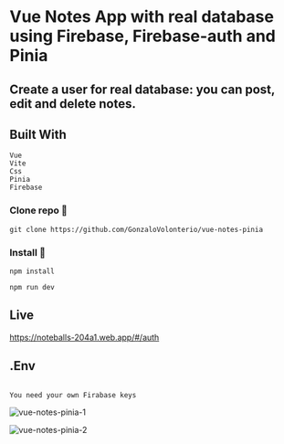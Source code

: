 # Vue Notes App with real database using Firebase, Firebase-auth and Pinia

## Create a user for real database: you can post, edit and delete notes.

## Built With
 ```
Vue
Vite
Css
Pinia
Firebase

```

### Clone repo 🔧

```
git clone https://github.com/GonzaloVolonterio/vue-notes-pinia
```

### Install 🔧

```
npm install
```

```
npm run dev
```

## Live

https://noteballs-204a1.web.app/#/auth


## .Env
```

You need your own Firabase keys

```


![vue-notes-pinia-1](https://github.com/GonzaloVolonterio/vue-notes-pinia/assets/64506662/e289cf56-7d10-45e8-af3b-151485a13d60)

![vue-notes-pinia-2](https://github.com/GonzaloVolonterio/vue-notes-pinia/assets/64506662/813371a1-7754-464a-afa4-0ea2bbf10b0a)


